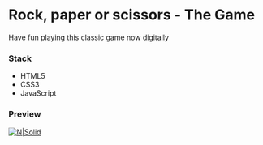 # Rock, paper or scissors - The Game
Have fun playing this classic game now digitally

### Stack
* HTML5
* CSS3
* JavaScript


### Preview
[![N|Solid](https://repository-images.githubusercontent.com/264963852/7db26961-f711-44ef-8770-798bb19ccec2)](https://devnaftan.github.io/rock-paper-scissors/)
